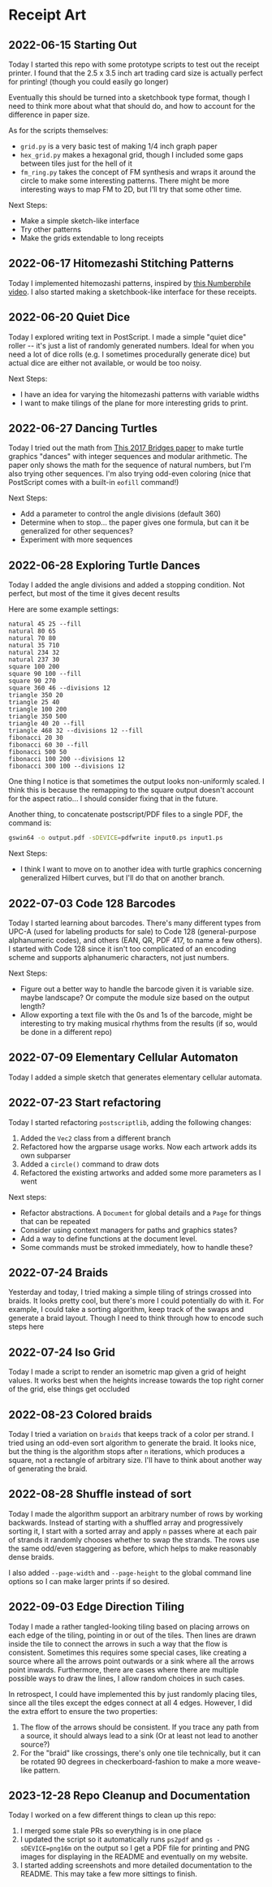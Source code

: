 # Receipt Art

## 2022-06-15 Starting Out

Today I started this repo with some prototype scripts to test out the receipt
printer. I found that the 2.5 x 3.5 inch art trading card size is actually
perfect for printing! (though you could easily go longer)

Eventually this should be turned into a sketchbook type format, though I need
to think more about what that should do, and how to account for the difference
in paper size.

As for the scripts themselves:

* `grid.py` is a very basic test of making 1/4 inch graph paper
* `hex_grid.py` makes a hexagonal grid, though I included some gaps between
    tiles just for the hell of it
* `fm_ring.py` takes the concept of FM synthesis and wraps it around the circle
    to make some interesting patterns. There might be more interesting ways
    to map FM to 2D, but I'll try that some other time.

Next Steps:

* Make a simple sketch-like interface
* Try other patterns
* Make the grids extendable to long receipts

## 2022-06-17 Hitomezashi Stitching Patterns

Today I implemented hitemozashi patterns, inspired by
[this Numberphile video](https://www.youtube.com/watch?v=JbfhzlMk2eY). I also started making a sketchbook-like interface for these receipts.

## 2022-06-20 Quiet Dice

Today I explored writing text in PostScript. I made a simple "quiet dice"
roller -- it's just a list of randomly generated numbers. Ideal for when you
need a lot of dice rolls (e.g. I sometimes procedurally generate dice) but
actual dice are either not available, or would be too noisy.

Next Steps:

* I have an idea for varying the hitomezashi patterns with variable widths
* I want to make tilings of the plane for more interesting grids to print.

## 2022-06-27 Dancing Turtles

Today I tried out the math from 
[This 2017 Bridges paper](https://archive.bridgesmathart.org/2017/bridges2017-139.pdf)
to make turtle graphics "dances" with integer sequences and modular arithmetic.
The paper only shows the math for the sequence of natural numbers, but I'm
also trying other sequences. I'm also trying odd-even coloring (nice that
PostScript comes with a built-in `eofill` command!)

Next Steps:

* Add a parameter to control the angle divisions (default 360)
* Determine when to stop... the paper gives one formula, but can it be
    generalized for other sequences?
* Experiment with more sequences

## 2022-06-28 Exploring Turtle Dances

Today I added the angle divisions and added a stopping condition. Not perfect,
but most of the time it gives decent results

Here are some example settings:

```text
natural 45 25 --fill
natural 80 65
natural 70 80
natural 35 710
natural 234 32
natural 237 30
square 100 200
square 90 100 --fill
square 90 270
square 360 46 --divisions 12
triangle 350 20
triangle 25 40
triangle 100 200
triangle 350 500
triangle 40 20 --fill
triangle 468 32 --divisions 12 --fill
fibonacci 20 30
fibonacci 60 30 --fill
fibonacci 500 50
fibonacci 100 200 --divisions 12
fibonacci 300 100 --divisions 12
```

One thing I notice is that sometimes the output looks non-uniformly scaled.
I think this is because the remapping to the square output doesn't account
for the aspect ratio... I should consider fixing that in the future.

Another thing, to concatenate postscript/PDF files to a single PDF, the
command is:

```bash
gswin64 -o output.pdf -sDEVICE=pdfwrite input0.ps input1.ps
```

Next Steps:

* I think I want to move on to another idea with turtle graphics concerning
    generalized Hilbert curves, but I'll do that on another branch.

## 2022-07-03 Code 128 Barcodes

Today I started learning about barcodes. There's many different types from
UPC-A (used for labeling products for sale) to Code 128 (general-purpose
alphanumeric codes), and others (EAN, QR, PDF 417, to name a few others). I
started with Code 128 since it isn't too complicated of an encoding scheme
and supports alphanumeric characters, not just numbers.

Next Steps:

* Figure out a better way to handle the barcode given it is variable size.
    maybe landscape? Or compute the module size based on the output length?
* Allow exporting a text file with the 0s and 1s of the barcode, might be
    interesting to try making musical rhythms from the results (if so, would be
    done in a different repo)

## 2022-07-09 Elementary Cellular Automaton

Today I added a simple sketch that generates elementary cellular automata.

## 2022-07-23 Start refactoring

Today I started refactoring `postscriptlib`, adding the following changes:

1. Added the `Vec2` class from a different branch
2. Refactored how the argparse usage works. Now each artwork adds its own
    subparser
3. Added a `circle()` command to draw dots
4. Refactored the existing artworks and added some more parameters as I went

Next steps:

* Refactor abstractions. A `Document` for global details and a `Page` for
    things that can be repeated
* Consider using context managers for paths and graphics states?
* Add a way to define functions at the document level.
* Some commands must be stroked immediately, how to handle these?

## 2022-07-24 Braids

Yesterday and today, I tried making a simple tiling of strings crossed into
braids. It looks pretty cool, but there's more I could potentially do with it.
For example, I could take a sorting algorithm, keep track of the swaps and
generate a braid layout. Though I need to think through how to encode such
steps here

## 2022-07-24 Iso Grid

Today I made a script to render an isometric map given a grid of height
values. It works best when the heights increase towards the top right corner
of the grid, else things get occluded

## 2022-08-23 Colored braids

Today I tried a variation on `braids` that keeps track of a color per strand.
I tried using an odd-even sort algorithm to generate the braid. It looks nice,
but the thing is the algorithm stops after `n` iterations, which produces a
square, not a rectangle of arbitrary size. I'll have to think about another
way of generating the braid.

## 2022-08-28 Shuffle instead of sort

Today I made the algorithm support an arbitrary number of rows by working
backwards. Instead of starting with a shuffled array and progressively sorting
it, I start with a sorted array and apply `n` passes where at each pair of
strands it randomly chooses whether to swap the strands. The rows use the
same odd/even staggering as before, which helps to make reasonably dense
braids.

I also added `--page-width` and `--page-height` to the global command line
options so I can make larger prints if so desired.

## 2022-09-03 Edge Direction Tiling

Today I made a rather tangled-looking tiling based on placing
arrows on each edge of the tiling, pointing in or out of the
tiles. Then lines are drawn inside the tile to connect the
arrows in such a way that the flow is consistent. Sometimes
this requires some special cases, like creating a source where
all the arrows point outwards or a sink where all the arrows
point inwards. Furthermore, there are cases where there are
multiple possible ways to draw the lines, I allow random
choices in such cases.

In retrospect, I could have implemented this by just randomly
placing tiles, since all the tiles except the edges connect at
all 4 edges. However, I did the extra effort to ensure the
two properties:

1. The flow of the arrows should be consistent. If you trace
    any path from a source, it should always lead to a sink
    (Or at least not lead to another source?)
2. For the "braid" like crossings, there's only one tile
    technically, but it can be rotated 90 degrees in checkerboard-fashion to 
    make a more weave-like pattern.

## 2023-12-28 Repo Cleanup and Documentation

Today I worked on a few different things to clean up this repo:

1. I merged some stale PRs so everything is in one place
2. I updated the script so it automatically runs `ps2pdf` and 
    `gs -sDEVICE=png16m` on the output so I get a PDF file for printing and
    PNG images for displaying in the README and eventually on my website.
3. I started adding screenshots and more detailed documentation to the README.
    This may take a few more sittings to finish.